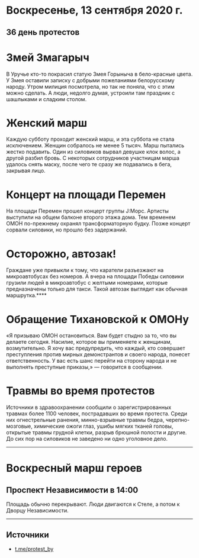 # Воскресенье, 13 сентября 2020 г.
## 36 день протестов

# Змей Змагарыч

В Уручье кто-то покрасил статую Змея Горыныча в бело-красные цвета. У Змея оставили записку с добрыми пожеланиями белорусскому народу. Утром милиция посмотрела, но так не поняла, что с этим можно сделать. А люди, недолго думая, устроили там праздник с шашлыками и сладким столом.

# Женский марш

Каждую субботу проходит женский марш, и эта суббота не стала исключением. Женщин собралось не менее 5 тысяч. Марш пытались жестко подавить. Один из силовиков вырвал девушке клок волос, а другой разбил бровь. С некоторых сотрудников участницам марша удалось снять маску, после чего те сразу же подавались в бега, закрывая лицо.

# Концерт на площади Перемен

На площади Перемен прошел концерт группы J:Морс. Артисты выступили на общем балконе второго этажа дома. Тем временем ОМОН по-прежнему охранял трансформаторную будку. Позже концерт сорвали силовики, но прошло без задержаний.

# Осторожно, автозак\!

Граждане уже привыкли к тому, что каратели разъезжают на микроавтобусах без номеров. А вчера на площади Победы силовики грузили людей в микроавтобус с желтыми номерами, которые предназначены только для такси. Такой автозак выглядит как обычная маршрутка.****

# Обращение Тихановской к ОМОНу 

«Я призываю ОМОН остановиться. Вам будет стыдно за то, что вы делаете сегодня. Насилие, которое вы применяете к женщинам, возмутительно. Я хочу вас предупредить, что каждый, кто совершает преступления против мирных демонстрантов и своего народа, понесет ответственность. У вас есть шанс перейти на сторону народа и не выполнять преступные приказы,» — говорится в сообщении.


# Травмы во время протестов

Источники в здравоохранении сообщили о зарегистрированных травмах более 1100 человек, пострадавших во время протеста. Среди них огнестрельные ранения, минно-взрывные травмы бедра, черепно-мозговые, химические ожоги глаз, ушибы мягких тканей головы, открытые травмы грудной клетки, разрыв брюшной полости и другие. До сих пор на силовиков не заведено ни одно уголовное дело. 

---

# Воскресный марш героев

## Проспект Независимости в 14:00

Площадь обычно перекрывают. Люди двигаются к Стеле, а потом к Дворцу Независимости.

---

## Источники 

- [t.me/protest\_by](https://t.me/protest_by)
